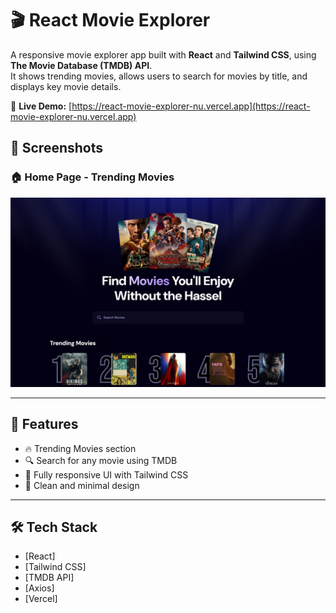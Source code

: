 # 🎬 React Movie Explorer

A responsive movie explorer app built with **React** and **Tailwind CSS**, using **The Movie Database (TMDB) API**.  
It shows trending movies, allows users to search for movies by title, and displays key movie details.

🔗 **Live Demo:** [https://react-movie-explorer-nu.vercel.app](https://react-movie-explorer-nu.vercel.app)

## 📸 Screenshots

### 🏠 Home Page - Trending Movies

![Home Page](./public/screenshot.png)

---

## 🚀 Features

- 🔥 Trending Movies section
- 🔍 Search for any movie using TMDB
- 📱 Fully responsive UI with Tailwind CSS
- 🌙 Clean and minimal design

---

## 🛠 Tech Stack

- [React]
- [Tailwind CSS]
- [TMDB API]
- [Axios]
- [Vercel]
